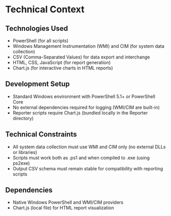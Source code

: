 # Technical Context

## Technologies Used
- PowerShell (for all scripts)
- Windows Management Instrumentation (WMI) and CIM (for system data collection)
- CSV (Comma-Separated Values) for data export and interchange
- HTML, CSS, JavaScript (for report generation)
- Chart.js (for interactive charts in HTML reports)

## Development Setup
- Standard Windows environment with PowerShell 5.1+ or PowerShell Core
- No external dependencies required for logging (WMI/CIM are built-in)
- Reporter scripts require Chart.js (bundled locally in the Reporter directory)

## Technical Constraints
- All system data collection must use WMI and CIM only (no external DLLs or libraries)
- Scripts must work both as .ps1 and when compiled to .exe (using ps2exe)
- Output CSV schema must remain stable for compatibility with reporting scripts

## Dependencies
- Native Windows PowerShell and WMI/CIM providers
- Chart.js (local file) for HTML report visualization
